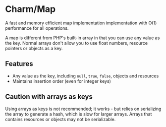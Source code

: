Charm/Map
============

A fast and memory efficient map implementation implementation with O(1) performance for all
operations.

A map is different from PHP's built-in array in that you can use any value as the key. Normal
arrays don't allow you to use float numbers, resource pointers or objects as a key.

Features
--------

 * Any value as the key, including `null`, `true`, `false`, objects and resources
 * Maintains insertion order (even for integer keys)

Caution with arrays as keys
---------------------------

Using arrays as keys is not recommended; it works - but relies on serializing the array to
generate a hash, which is slow for larger arrays. Arrays that contains resources or objects
may not be serializable.

